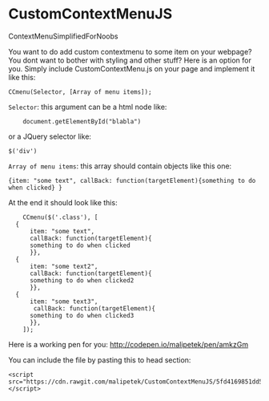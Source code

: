 # CustomContextMenuJS
ContextMenuSimplifiedForNoobs

You want to do add custom contextmenu to some item on your webpage? 
You dont want to bother with styling and other stuff?
Here is an option for you. Simply include CustomContextMenu.js on your page and implement it like this:
```  
CCmenu(Selector, [Array of menu items]); 
```
    
```Selector```: this argument can be a html node like:
```
    document.getElementById("blabla")
```
or a JQuery selector like:
```
$('div')
```
    
```Array of menu items```: this array should contain objects like this one:
```
{item: "some text", callBack: function(targetElement){something to do when clicked} }
```
    
At the end it should look like this:
```
    CCmenu($('.class'), [
  {
      item: "some text", 
      callBack: function(targetElement){
      something to do when clicked
      }},
  {
      item: "some text2", 
      callBack: function(targetElement){
      something to do when clicked2
      }},
  {
      item: "some text3", 
       callBack: function(targetElement){
      something to do when clicked3
      }},
    ]);
```
Here is a working pen for you: http://codepen.io/malipetek/pen/amkzGm

You can include the file by pasting this to head section:
```
<script src="https://cdn.rawgit.com/malipetek/CustomContextMenuJS/5fd4169851dd52aaa45e9cb835992bac582e2c17/CustomContextMenu.js"> </script>
```
